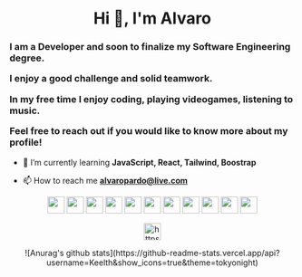 <h1 align="center">Hi 👋, I'm Alvaro</h1>
<h3>
  
I am a Developer and soon to finalize my Software Engineering degree.

I enjoy a good challenge and solid teamwork. 
  
In my free time I enjoy coding, playing videogames, listening to music.

Feel free to reach out if you would like to know more about my profile!</h3>

- 🌱 I’m currently learning **JavaScript, React, Tailwind, Boostrap**

- 📫 How to reach me **alvaropardo@live.com**

<p align="center">
  <img src="https://cdn.jsdelivr.net/gh/devicons/devicon/icons/javascript/javascript-original.svg" width="30px" heigth="30px"/>
  <img src="https://cdn.jsdelivr.net/gh/devicons/devicon/icons/csharp/csharp-original.svg" width="30px" heigth="30px"/>
  <img src="https://cdn.jsdelivr.net/gh/devicons/devicon/icons/git/git-original.svg" width="30px" heigth="30px"/>
  <img src="https://cdn.jsdelivr.net/gh/devicons/devicon/icons/github/github-original.svg" width="30px" heigth="30px"/>
  <img src="https://cdn.jsdelivr.net/gh/devicons/devicon/icons/java/java-original.svg" width="30px" heigth="30px"/>
  <img src="https://cdn.jsdelivr.net/gh/devicons/devicon/icons/tailwindcss/tailwindcss-plain.svg" width="30px" heigth="30px"/>
  <img src="https://cdn.jsdelivr.net/gh/devicons/devicon/icons/react/react-original.svg" width="30px" heigth="30px"/>
  <img src="https://cdn.jsdelivr.net/gh/devicons/devicon/icons/nodejs/nodejs-original.svg" width="30px" heigth="30px"/>
  <img src="https://cdn.jsdelivr.net/gh/devicons/devicon/icons/vscode/vscode-original.svg" width="30px" heigth="30px"/>
  <img src="https://cdn.jsdelivr.net/gh/devicons/devicon/icons/html5/html5-original.svg" width="30px" heigth="30px"/>
  <img src="https://cdn.jsdelivr.net/gh/devicons/devicon/icons/css3/css3-original.svg" width="30px" heigth="30px"/>
  
  </p><p align="center">
  <a href="https://linkedin.com/in/https://www.linkedin.com/in/alvaro-pardo-miramontes" target="blank"><img align="center" src="https://cdn.jsdelivr.net/gh/devicons/devicon/icons/linkedin/linkedin-original.svg" alt="https://www.linkedin.com/in/alvaro-pardo-miramontes" height="30" width="30" /></a>
</p>

<div align="center"><p>![Anurag's github stats](https://github-readme-stats.vercel.app/api?username=Keelth&show_icons=true&theme=tokyonight)</p></div>

